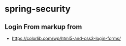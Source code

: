# spring-security


## Login From markup from 
- https://colorlib.com/wp/html5-and-css3-login-forms/